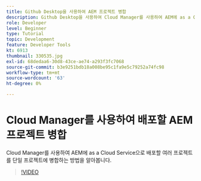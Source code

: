 ```yaml
---
title: Github Desktop을 사용하여 AEM 프로젝트 병합
description: Github Desktop을 사용하여 Cloud Manager를 사용하여 AEM에 as a Cloud Service으로 배포할 수 있도록 여러 프로젝트를 단일 프로젝트에 병합하는 방법을 알아봅니다.
role: Developer
level: Beginner
type: Tutorial
topic: Development
feature: Developer Tools
kt: 6913
thumbnail: 330535.jpg
exl-id: 68dedaa6-30d8-43ce-ae74-a293f3fc7068
source-git-commit: b3e9251bdb18a008be95c1fa9e5c79252a74fc98
workflow-type: tm+mt
source-wordcount: '63'
ht-degree: 0%

---
```


# Cloud Manager를 사용하여 배포할 AEM 프로젝트 병합

Cloud Manager를 사용하여 AEM에 as a Cloud Service으로 배포할 여러 프로젝트를 단일 프로젝트에 병합하는 방법을 알아봅니다.

>[!VIDEO](https://video.tv.adobe.com/v/330535?quality=12&learn=on)
